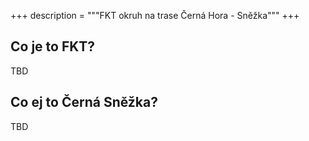 +++
description = """FKT okruh na trase Černá Hora - Sněžka"""
+++

## Co je to FKT?

TBD

## Co ej to Černá Sněžka?

TBD
